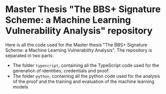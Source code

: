  # Master Thesis "The BBS+ Signature Scheme: a Machine Learning Vulnerability Analysis" repository

 Here is all the code used for the Master thesis "The BBS+ Signature Scheme: a Machine Learning Vulnerability Analysis". The repository is separated in two parts:

 - The folder `typescript`, containing all the TypeScript code used for the generation of identities, credentials and proof.
 - The folder `python`, containing all the python code used for the analysis of the proof and the training and evaluation of the machine learning models
